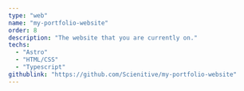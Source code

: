 ```yaml
---
type: "web"
name: "my-portfolio-website"
order: 8
description: "The website that you are currently on."
techs:
  - "Astro"
  - "HTML/CSS"
  - "Typescript"
githublink: "https://github.com/Scienitive/my-portfolio-website"
---
```

